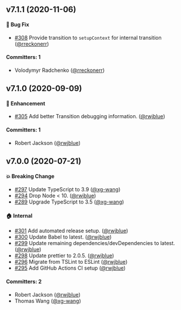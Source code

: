## v7.1.1 (2020-11-06)

#### :bug: Bug Fix
* [#308](https://github.com/tildeio/router.js/pull/308) Provide transition to `setupContext` for internal transition ([@rreckonerr](https://github.com/rreckonerr))

#### Committers: 1
- Volodymyr Radchenko ([@rreckonerr](https://github.com/rreckonerr))


## v7.1.0 (2020-09-09)

#### :rocket: Enhancement
* [#305](https://github.com/tildeio/router.js/pull/305) Add better Transition debugging information. ([@rwjblue](https://github.com/rwjblue))

#### Committers: 1
- Robert Jackson ([@rwjblue](https://github.com/rwjblue))


## v7.0.0 (2020-07-21)

#### :boom: Breaking Change
* [#297](https://github.com/tildeio/router.js/pull/297) Update TypeScript to 3.9 ([@xg-wang](https://github.com/xg-wang))
* [#294](https://github.com/tildeio/router.js/pull/294) Drop Node < 10. ([@rwjblue](https://github.com/rwjblue))
* [#289](https://github.com/tildeio/router.js/pull/289) Upgrade TypeScript to 3.5 ([@xg-wang](https://github.com/xg-wang))

#### :house: Internal
* [#301](https://github.com/tildeio/router.js/pull/301) Add automated release setup. ([@rwjblue](https://github.com/rwjblue))
* [#300](https://github.com/tildeio/router.js/pull/300) Update Babel to latest. ([@rwjblue](https://github.com/rwjblue))
* [#299](https://github.com/tildeio/router.js/pull/299) Update remaining dependencies/devDependencies to latest. ([@rwjblue](https://github.com/rwjblue))
* [#298](https://github.com/tildeio/router.js/pull/298) Update prettier to 2.0.5. ([@rwjblue](https://github.com/rwjblue))
* [#296](https://github.com/tildeio/router.js/pull/296) Migrate from TSLint to ESLint ([@rwjblue](https://github.com/rwjblue))
* [#295](https://github.com/tildeio/router.js/pull/295) Add GitHub Actions CI setup ([@rwjblue](https://github.com/rwjblue))

#### Committers: 2
- Robert Jackson ([@rwjblue](https://github.com/rwjblue))
- Thomas Wang ([@xg-wang](https://github.com/xg-wang))


